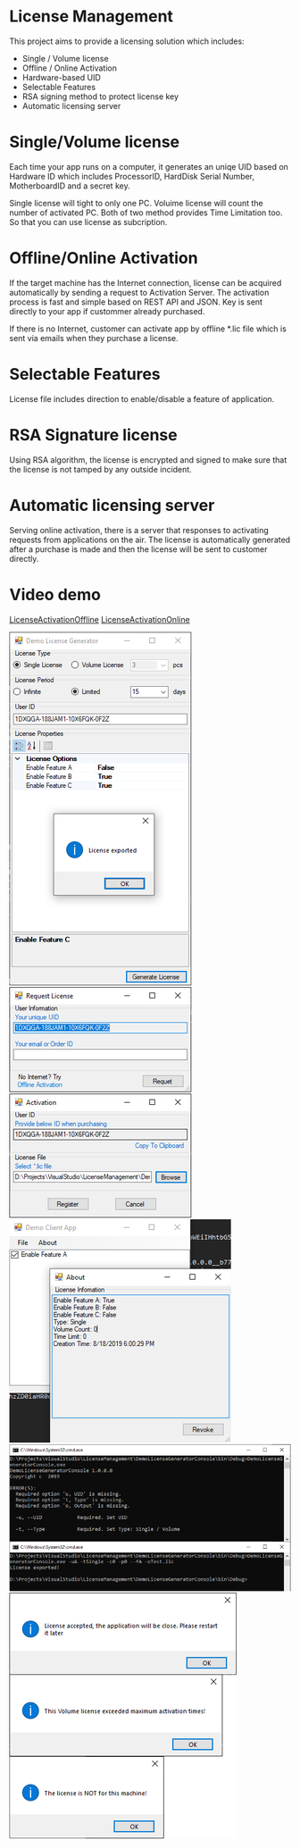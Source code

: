 # License Management
This project aims to provide a licensing solution which includes:
* Single / Volume license 
* Offline / Online Activation
* Hardware-based UID 
* Selectable Features
* RSA signing method to protect license key
* Automatic licensing server

# Single/Volume license
Each time your app runs on a computer, it generates an uniqe UID based on Hardware ID which includes ProcessorID, HardDisk Serial Number, MotherboardID and a secret key.

Single license will tight to only one PC. Voluime license will count the number of activated PC. Both of two method provides Time Limitation too. So that you can use license as subcription.

# Offline/Online Activation
If the target machine has the Internet connection, license can be acquired automatically by sending a request to Activation Server. The activation process is fast and simple based on REST API and JSON. Key is sent directly to your app if custommer already purchased.

If there is no Internet, customer can activate app by offline \*.lic file which is sent via emails when they purchase a license.

# Selectable Features
License file includes direction to enable/disable a feature of application.

# RSA Signature license
Using RSA algorithm, the license is encrypted and signed to make sure that the license is not tamped by any outside incident.

# Automatic licensing server
Serving online activation, there is a server that responses to activating requests from applications on the air. The license is automatically generated after a purchase is made and then the license will be sent to customer directly.

# Video demo
[LicenseActivationOffline](./LicenseActivationOffline.mp4)
[LicenseActivationOnline](./LicenseActivationOnline.mp4)

![licenseGenerator](licenseGenerator.png)
![OnlineActivation](OnlineActivation.png)
![OfflineActivation](OfflineActivation.png)
![LicenseInfoOnClient](LicenseInfoOnClient.png)
![licenseGeneratorConsole](licenseGeneratorConsole.png)
![Popups](Popups.png)